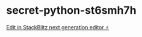 # secret-python-st6smh7h

[Edit in StackBlitz next generation editor ⚡️](https://stackblitz.com/~/github.com/Linky-Emilio/secret-python-st6smh7h)